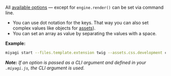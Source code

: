 All [available options](/configuration/options) — except for `engine.render()` can be set via command line.

- You can use dot notation for the keys. That way you can also set complex values like objects for [assets](/configuration/options#assets)).
- You can set an array as value by separating the values with a space.

**Example:**

```bash
miyagi start --files.template.extension twig --assets.css.development css/index.css css/forms.css
```

_**Note:** If an option is passed as a CLI argument and defined in your `.miyagi.js`, the CLI argument is used._
